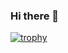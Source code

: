 ### Hi there 👋
[![trophy](https://github-profile-trophy.vercel.app/?username=Nakamurakouta)](https://github.com/ryo-ma/github-profile-trophy)
<!--
**Nakamurakouta/Nakamurakouta** is a ✨ _special_ ✨ repository because its `README.md` (this file) appears on your GitHub profile.

Here are some ideas to get you started:

- 🔭 I’m currently working on ...
- 🌱 I’m currently learning ...
- 👯 I’m looking to collaborate on ...
- 🤔 I’m looking for help with ...
- 💬 Ask me about ...
- 📫 How to reach me: ...
- 😄 Pronouns: ...
- ⚡ Fun fact: ...
-->
